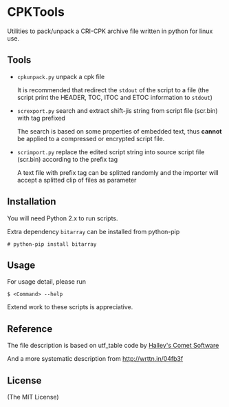 CPKTools
========

Utilities to pack/unpack a CRI-CPK archive file written in python for linux
use.

Tools
-----

* `cpkunpack.py` unpack a cpk file

  It is recommended that redirect the `stdout` of the script to a file
  (the script print the HEADER, TOC, ITOC and ETOC information to `stdout`)

* `screxport.py` search and extract shift-jis string from script file
  (scr.bin) with tag prefixed

  The search is based on some properties of embedded text, thus **cannot**
  be applied to a compressed or encrypted script file.

* `scrimport.py` replace the edited script string into source script file
  (scr.bin) according to the prefix tag

  A text file with prefix tag can be splitted randomly and the importer will
  accept a splitted clip of files as parameter

Installation
------------

You will need Python 2.x to run scripts.

Extra dependency `bitarray` can be installed from python-pip

```
# python-pip install bitarray
```

Usage
-----

For usage detail, please run

```
$ <Command> --help
```

Extend work to these scripts is appreciative.

Reference
---------

The file description is based on utf_table code by
[Halley's Comet Software](http://hcs64.com/)

And a more systematic description from <http://wrttn.in/04fb3f>

License
-------

(The MIT License)


